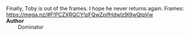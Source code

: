 Finally, Toby is out of the frames. I hope he never returns again. Frames: https://mega.nz/#F!PCZXRQCY!pFQwZpifHdwlz9l9wQtpVw<br>
**Author**<br>
&nbsp;&nbsp;&nbsp;&nbsp;&nbsp;&nbsp;&nbsp;&nbsp;Dominator